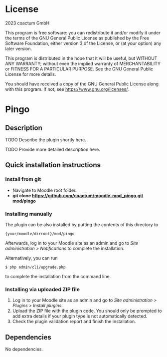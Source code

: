 # License #

2023 coactum GmbH

This program is free software: you can redistribute it and/or modify it under
the terms of the GNU General Public License as published by the Free Software
Foundation, either version 3 of the License, or (at your option) any later
version.

This program is distributed in the hope that it will be useful, but WITHOUT ANY
WARRANTY; without even the implied warranty of MERCHANTABILITY or FITNESS FOR A
PARTICULAR PURPOSE.  See the GNU General Public License for more details.

You should have received a copy of the GNU General Public License along with
this program.  If not, see <https://www.gnu.org/licenses/>.

# Pingo #

## Description ##

TODO Describe the plugin shortly here.

TODO Provide more detailed description here.

## Quick installation instructions ##

### Install from git ###
- Navigate to Moodle root folder.
- **git clone https://github.com/coactum/moodle-mod_pingo.git mod/pingo**

### Installing manually ##

The plugin can be also installed by putting the contents of this directory to

    {your/moodle/dirroot}/mod/pingo

Afterwards, log in to your Moodle site as an admin and go to _Site administration >
Notifications_ to complete the installation.

Alternatively, you can run

    $ php admin/cli/upgrade.php

to complete the installation from the command line.

### Installing via uploaded ZIP file ##

1. Log in to your Moodle site as an admin and go to _Site administration >
   Plugins > Install plugins_.
2. Upload the ZIP file with the plugin code. You should only be prompted to add
   extra details if your plugin type is not automatically detected.
3. Check the plugin validation report and finish the installation.

## Dependencies ##
No dependencies.